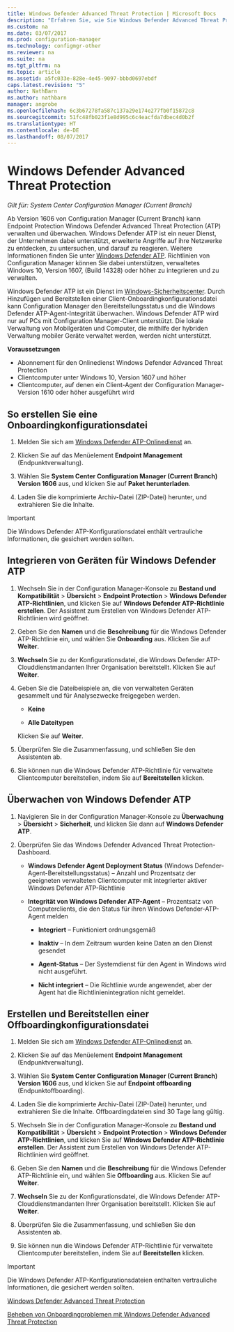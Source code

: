 ```yaml
---
title: Windows Defender Advanced Threat Protection | Microsoft Docs
description: "Erfahren Sie, wie Sie Windows Defender Advanced Threat Protection, einen neuen Dienst, der Unternehmen dabei hilft, auf erweiterte Angriffe zu reagieren, verwalten und überwachen können."
ms.custom: na
ms.date: 03/07/2017
ms.prod: configuration-manager
ms.technology: configmgr-other
ms.reviewer: na
ms.suite: na
ms.tgt_pltfrm: na
ms.topic: article
ms.assetid: a5fc033e-828e-4e45-9097-bbbd0697ebdf
caps.latest.revision: "5"
author: NathBarn
ms.author: nathbarn
manager: angrobe
ms.openlocfilehash: 6c3b67278fa587c137a29e174e277fb0f15872c8
ms.sourcegitcommit: 51fc48fb023f1e8d995c6c4eacfda7dbec4d0b2f
ms.translationtype: HT
ms.contentlocale: de-DE
ms.lasthandoff: 08/07/2017
---
```

# <a name="windows-defender-advanced-threat-protection"></a>Windows Defender Advanced Threat Protection

*Gilt für: System Center Configuration Manager (Current Branch)*

Ab Version 1606 von Configuration Manager (Current Branch) kann Endpoint Protection Windows Defender Advanced Threat Protection (ATP) verwalten und überwachen. Windows Defender ATP ist ein neuer Dienst, der Unternehmen dabei unterstützt, erweiterte Angriffe auf ihre Netzwerke zu entdecken, zu untersuchen, und darauf zu reagieren.  Weitere Informationen finden Sie unter [Windows Defender ATP](http://aka.ms/technet-wdatp). Richtlinien von Configuration Manager können Sie dabei unterstützen, verwaltetes Windows 10, Version 1607, (Build 14328) oder höher zu integrieren und zu verwalten.

Windows Defender ATP ist ein Dienst im [Windows-Sicherheitscenter](https://securitycenter.windows.com). Durch Hinzufügen und Bereitstellen einer Client-Onboardingkonfigurationsdatei kann Configuration Manager den Bereitstellungsstatus und die Windows Defender ATP-Agent-Integrität überwachen. Windows Defender ATP wird nur auf PCs mit Configuration Manager-Client unterstützt. Die lokale Verwaltung von Mobilgeräten und Computer, die mithilfe der hybriden Verwaltung mobiler Geräte verwaltet werden, werden nicht unterstützt.

 **Voraussetzungen**  

-   Abonnement für den Onlinedienst Windows Defender Advanced Threat Protection  
-   Clientcomputer unter Windows 10, Version 1607 und höher  
-   Clientcomputer, auf denen ein Client-Agent der Configuration Manager-Version 1610 oder höher ausgeführt wird

## <a name="how-to-create-an-onboarding-configuration-file"></a>So erstellen Sie eine Onboardingkonfigurationsdatei  

 1.  Melden Sie sich am [Windows Defender ATP-Onlinedienst](https://securitycenter.windows.com/) an.   

 2.  Klicken Sie auf das Menüelement **Endpoint Management** (Endpunktverwaltung).  

 3.  Wählen Sie **System Center Configuration Manager (Current Branch) Version 1606** aus, und klicken Sie auf **Paket herunterladen**.  

 4.  Laden Sie die komprimierte Archiv-Datei (ZIP-Datei) herunter, und extrahieren Sie die Inhalte.

> [!IMPORTANT]
> Die Windows Defender ATP-Konfigurationsdatei enthält vertrauliche Informationen, die gesichert werden sollten.

## <a name="onboard-devices-for-windows-defender-atp"></a>Integrieren von Geräten für Windows Defender ATP  

1.  Wechseln Sie in der Configuration Manager-Konsole zu **Bestand und Kompatibilität** > **Übersicht** > **Endpoint Protection** > **Windows Defender ATP-Richtlinien**, und klicken Sie auf **Windows Defender ATP-Richtlinie erstellen**. Der Assistent zum Erstellen von Windows Defender ATP-Richtlinien wird geöffnet.  

2.  Geben Sie den **Namen** und die **Beschreibung** für die Windows Defender ATP-Richtlinie ein, und wählen Sie **Onboarding** aus. Klicken Sie auf **Weiter**.  

3.  **Wechseln** Sie zu der Konfigurationsdatei, die Windows Defender ATP-Clouddienstmandanten Ihrer Organisation bereitstellt. Klicken Sie auf **Weiter**.  

4.  Geben Sie die Dateibeispiele an, die von verwalteten Geräten gesammelt und für Analysezwecke freigegeben werden.  

    -   **Keine**   

    -   **Alle Dateitypen**  

     Klicken Sie auf **Weiter**.  

5.  Überprüfen Sie die Zusammenfassung, und schließen Sie den Assistenten ab.  

6.  Sie können nun die Windows Defender ATP-Richtlinie für verwaltete Clientcomputer bereitstellen, indem Sie auf **Bereitstellen** klicken.  

## <a name="monitor-windows-defender-atp"></a>Überwachen von Windows Defender ATP  

1.  Navigieren Sie in der Configuration Manager-Konsole zu **Überwachung** > **Übersicht** > **Sicherheit**, und klicken Sie dann auf **Windows Defender ATP**.  

2.  Überprüfen Sie das Windows Defender Advanced Threat Protection-Dashboard.  

    -   **Windows Defender Agent Deployment Status** (Windows Defender-Agent-Bereitstellungsstatus) – Anzahl und Prozentsatz der geeigneten verwalteten Clientcomputer mit integrierter aktiver Windows Defender ATP-Richtlinie  

    -   **Integrität von Windows Defender ATP-Agent** – Prozentsatz von Computerclients, die den Status für ihren Windows Defender-ATP-Agent melden  

        -   **Integriert** – Funktioniert ordnungsgemäß  

        -   **Inaktiv** – In dem Zeitraum wurden keine Daten an den Dienst gesendet  

        -   **Agent-Status** – Der Systemdienst für den Agent in Windows wird nicht ausgeführt.  

        -   **Nicht integriert** – Die Richtlinie wurde angewendet, aber der Agent hat die Richtlinienintegration nicht gemeldet.  


## <a name="how-to-create-and-deploy-an-offboarding-configuration-file"></a>Erstellen und Bereitstellen einer Offboardingkonfigurationsdatei  

1.  Melden Sie sich am [Windows Defender ATP-Onlinedienst](https://securitycenter.windows.com/) an.   

2.  Klicken Sie auf das Menüelement **Endpoint Management** (Endpunktverwaltung).  

3.  Wählen Sie **System Center Configuration Manager (Current Branch) Version 1606** aus, und klicken Sie auf **Endpoint offboarding** (Endpunktoffboarding).  

4.  Laden Sie die komprimierte Archiv-Datei (ZIP-Datei) herunter, und extrahieren Sie die Inhalte. Offboardingdateien sind 30 Tage lang gültig.

5.  Wechseln Sie in der Configuration Manager-Konsole zu **Bestand und Kompatibilität** > **Übersicht** > **Endpoint Protection** > **Windows Defender ATP-Richtlinien**, und klicken Sie auf **Windows Defender ATP-Richtlinie erstellen**. Der Assistent zum Erstellen von Windows Defender ATP-Richtlinien wird geöffnet.  

6.  Geben Sie den **Namen** und die **Beschreibung** für die Windows Defender ATP-Richtlinie ein, und wählen Sie **Offboarding** aus. Klicken Sie auf **Weiter**.  

7.  **Wechseln** Sie zu der Konfigurationsdatei, die Windows Defender ATP-Clouddienstmandanten Ihrer Organisation bereitstellt. Klicken Sie auf **Weiter**.  

8.  Überprüfen Sie die Zusammenfassung, und schließen Sie den Assistenten ab.  

9.  Sie können nun die Windows Defender ATP-Richtlinie für verwaltete Clientcomputer bereitstellen, indem Sie auf **Bereitstellen** klicken.  

> [!IMPORTANT]
> Die Windows Defender ATP-Konfigurationsdateien enthalten vertrauliche Informationen, die gesichert werden sollten.

[Windows Defender Advanced Threat Protection](https://technet.microsoft.com/itpro/windows/keep-secure/windows-defender-advanced-threat-protection)

[Beheben von Onboardingproblemen mit Windows Defender Advanced Threat Protection](https://technet.microsoft.com/itpro/windows/keep-secure/troubleshoot-onboarding-windows-defender-advanced-threat-protection)
